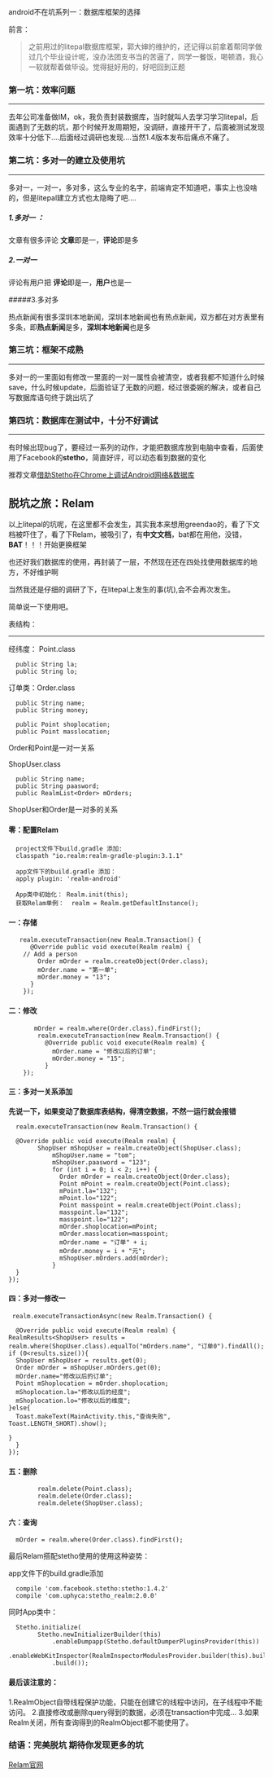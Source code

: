 android不在坑系列一：数据库框架的选择

前言：

> 之前用过的litepal数据库框架，郭大婶的维护的，还记得以前拿着帮同学做过几个毕业设计呢，没办法团支书当的苦逼了，同学一餐饭，喝顿酒，我心一软就帮着做毕设。觉得挺好用的，好吧回到正题

### 第一坑：效率问题  

----------

去年公司准备做IM，ok，我负责封装数据库，当时就叫人去学习学习litepal，后面遇到了无数的坑，那个时候开发周期短，没调研，直接开干了，后面被测试发现效率十分低下....后面经过调研也发现....当然1.4版本发布后痛点不痛了。


### 第二坑：多对一的建立及使用坑

----------


多对一，一对一，多对多，这么专业的名字，前端肯定不知道吧，事实上也没啥的，但是litepal建立方式也太隐晦了吧....

##### 1.多对一 ： ####

文章有很多评论 **文章**即是一，**评论**即是多

##### 2.一对一 ####

评论有用户把  **评论**即是一，**用户**也是一

#####3.多对多

热点新闻有很多深圳本地新闻，深圳本地新闻也有热点新闻，双方都在对方表里有多条，即**热点新闻**是多，**深圳本地新闻**也是多



### 第三坑：框架不成熟 ####

----------

多对一的一里面如有修改一里面的一对一属性会被清空，或者我都不知道什么时候save，什么时候update，后面验证了无数的问题，经过很委婉的解决，或者自己写数据库语句终于跳出坑了


### 第四坑：数据库在测试中，十分不好调试 ###

----------


有时候出现bug了，要经过一系列的动作，才能把数据库放到电脑中查看，后面使用了Facebook的**stetho**，简直好评，可以动态看到数据的变化

推荐文章[借助Stetho在Chrome上调试Android网络&数据库](http://www.jianshu.com/p/03da9f91f41f)


## 脱坑之旅：Relam ##

以上litepal的坑呢，在这里都不会发生，其实我本来想用greendao的，看了下文档被吓住了，看了下Relam，被吸引了，有**中文文档**，bat都在用他，没错，**BAT**！！！开始更换框架

也还好我们数据库的使用，再封装了一层，不然现在还在四处找使用数据库的地方，不好维护啊

当然我还是仔细的调研了下，在litepal上发生的事(坑),会不会再次发生。

简单说一下使用吧。

表结构：

----------

经纬度： Point.class

      public String la;
      public String lo;


订单类：Order.class

      public String name;
      public String money;
    
      public Point shoplocation;
      public Point masslocation;

Order和Point是一对一关系

ShopUser.class

      public String name;
      public String paasword;
      public RealmList<Order> mOrders;

ShopUser和Order是一对多的关系


#### 零：配置Relam ###

	  project文件下build.gradle 添加:     
	  classpath "io.realm:realm-gradle-plugin:3.1.1"

	  app文件下的build.gradle 添加：
	  apply plugin: 'realm-android'

      App类中初始化： Realm.init(this);
      获取Relam单例：  realm = Realm.getDefaultInstance();
 

#### 一：存储 ###

       realm.executeTransaction(new Realm.Transaction() {
	      @Override public void execute(Realm realm) {
	    // Add a person
		    Order mOrder = realm.createObject(Order.class);
		    mOrder.name = "第一单";
		    mOrder.money = "13";
	      }
	    });


#### 二：修改 ###

		   mOrder = realm.where(Order.class).findFirst();
	        realm.executeTransaction(new Realm.Transaction() {
	          @Override public void execute(Realm realm) {
	            mOrder.name = "修改以后的订单";
	            mOrder.money = "15";
	          }
        });

#### 三：多对一关系添加 ###

**先说一下，如果变动了数据库表结构，得清空数据，不然一运行就会报错**

      realm.executeTransaction(new Realm.Transaction() {
    
      @Override public void execute(Realm realm) {
		    ShopUser mShopUser = realm.createObject(ShopUser.class);
			    mShopUser.name = "tom";
			    mShopUser.paasword = "123";
			    for (int i = 0; i < 2; i++) {
			      Order mOrder = realm.createObject(Order.class);
			      Point mPoint = realm.createObject(Point.class);
			      mPoint.la="132";
			      mPoint.lo="122";
			      Point masspoint = realm.createObject(Point.class);
			      masspoint.la="132";
			      masspoint.lo="122";
			      mOrder.shoplocation=mPoint;
			      mOrder.masslocation=masspoint;
			      mOrder.name = "订单" + i;
			      mOrder.money = i + "元";
			      mShopUser.mOrders.add(mOrder);
			    }
      }
    });


#### 四：多对一修改一 ###

     realm.executeTransactionAsync(new Realm.Transaction() {
    
      @Override public void execute(Realm realm) {
    RealmResults<ShopUser> results = realm.where(ShopUser.class).equalTo("mOrders.name", "订单0").findAll();
    if (0<results.size()){
      ShopUser mShopUser = results.get(0);
      Order mOrder = mShopUser.mOrders.get(0);
      mOrder.name="修改以后的订单";
      Point mShoplocation = mOrder.shoplocation;
      mShoplocation.la="修改以后的经度";
      mShoplocation.lo="修改以后的维度";
    }else{
      Toast.makeText(MainActivity.this,"查询失败", Toast.LENGTH_SHORT).show();
    
    }
      }
    });

#### 五：删除 ###

 	    	realm.delete(Point.class);
		    realm.delete(Order.class);
		    realm.delete(ShopUser.class);


#### 六：查询 ###

      mOrder = realm.where(Order.class).findFirst();


最后Relam搭配stetho使用的使用这种姿势：

app文件下的build.gradle添加

      compile 'com.facebook.stetho:stetho:1.4.2'
      compile 'com.uphyca:stetho_realm:2.0.0'

同时App类中：

      Stetho.initialize(
            Stetho.newInitializerBuilder(this)
                .enableDumpapp(Stetho.defaultDumperPluginsProvider(this))
                .enableWebKitInspector(RealmInspectorModulesProvider.builder(this).build())
                .build());

#### 最后该注意的： ###

1.RealmObject自带线程保护功能，只能在创建它的线程中访问，在子线程中不能访问。
2.直接修改或删除query得到的数据，必须在transaction中完成...
3.如果Realm关闭，所有查询得到的RealmObject都不能使用了。

### 结语：完美脱坑 期待你发现更多的坑 ###

[Relam官网](https://realm.io/cn/docs/java/latest/)